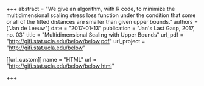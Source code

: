 +++
abstract = "We give an algorithm, with R code, to minimize the multidimensional scaling stress loss function under the condition that some or all of the fitted distances are smaller than given upper bounds."
authors = ["Jan de Leeuw"]
date = "2017-01-13"
publication = "Jan's Last Gasp, 2017, no. 03"
title = "Multidimensional Scaling with Upper Bounds"
url_pdf = "http://gifi.stat.ucla.edu/below/below.pdf"
url_project = "http://gifi.stat.ucla.edu/below"


[[url_custom]]
name = "HTML"
url = "http://gifi.stat.ucla.edu/below/below.html"

+++


